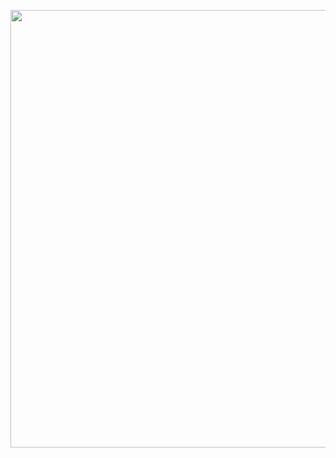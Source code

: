 <p align="center">

</p>

<div align="center">
<img src="https://user-images.githubusercontent.com/87316285/145724998-6ca28140-e855-43e1-bf81-1914811e6129.png" width="700px" />
</div>
<br/>
